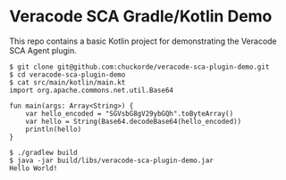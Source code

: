 # Veracode SCA Gradle/Kotlin Demo

This repo contains a basic Kotlin project for demonstrating the Veracode SCA Agent plugin.

```
$ git clone git@github.com:chuckorde/veracode-sca-plugin-demo.git
$ cd veracode-sca-plugin-demo
$ cat src/main/kotlin/main.kt 
import org.apache.commons.net.util.Base64

fun main(args: Array<String>) {
    var hello_encoded = "SGVsbG8gV29ybGQh".toByteArray()
    var hello = String(Base64.decodeBase64(hello_encoded))
    println(hello)
}

$ ./gradlew build
$ java -jar build/libs/veracode-sca-plugin-demo.jar 
Hello World!
```